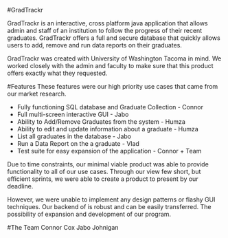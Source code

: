 #GradTrackr

GradTrackr is an interactive, cross platform java application that allows admin and staff of an institution to follow the progress of their recent graduates. GradTrackr offers a full and secure database that quickly allows users to add, remove and run data reports on their graduates. 

GradTrackr was created with University of Washington Tacoma in mind. We worked closely with the admin and faculty to make sure that this product offers exactly what they requested.

#Features
These features were our high priority use cases that came from our market research.
<ul>
<li>Fully functioning SQL database and Graduate Collection - Connor</li> 
<li>Full multi-screen interactive GUI - Jabo</li>
<li>Ability to Add/Remove Graduates from the system - Humza</li>
<li>Ability to edit and update information about a graduate - Humza</li>
<li>List all graduates in the database - Jabo</li>
<li>Run a Data Report on the a graduate - Vlad</li>
<li>Test suite for easy expansion of the application - Connor + Team</li>
</ul>

Due to time constraints, our minimal viable product was able to provide functionality to all of our use cases. Through our view few short, but efficient sprints, we were able to create a product to present by our deadline.

However, we were unable to implement any design patterns or flashy GUI techniques. Our backend of is robust and can be easily transferred. The possibility of expansion and development of our program. 

#The Team
Connor Cox
Jabo Johnigan
